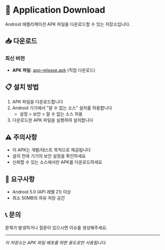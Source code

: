 # 📱 Application Download

Android 애플리케이션 APK 파일을 다운로드할 수 있는 저장소입니다.

## 📥 다운로드

### 최신 버전
- **APK 파일**: [app-release.apk](./app-release.apk) (직접 다운로드)

## 📋 설치 방법

1. APK 파일을 다운로드합니다
2. Android 기기에서 "알 수 없는 소스" 설치를 허용합니다
   - 설정 > 보안 > 알 수 없는 소스 허용
3. 다운로드한 APK 파일을 실행하여 설치합니다

## ⚠️ 주의사항

- 이 APK는 개발/테스트 목적으로 제공됩니다
- 설치 전에 기기의 보안 설정을 확인하세요
- 신뢰할 수 있는 소스에서만 APK를 다운로드하세요

## 🔧 요구사항

- Android 5.0 (API 레벨 21) 이상
- 최소 50MB의 여유 저장 공간

## 📞 문의

문제가 발생하거나 질문이 있으시면 이슈를 생성해주세요.

---
*이 저장소는 APK 파일 배포를 위한 용도로만 사용됩니다.*